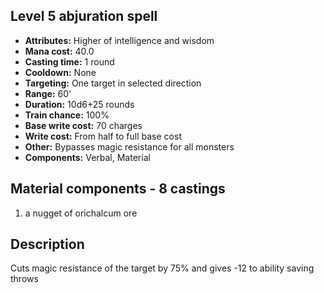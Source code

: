 ## Level 5 abjuration spell

- **Attributes:** Higher of intelligence and wisdom
- **Mana cost:** 40.0
- **Casting time:** 1 round
- **Cooldown:** None
- **Targeting:** One target in selected direction
- **Range:** 60'
- **Duration:** 10d6+25 rounds
- **Train chance:** 100%
- **Base write cost:** 70 charges
- **Write cost:** From half to full base cost
- **Other:** Bypasses magic resistance for all monsters
- **Components:** Verbal, Material

## Material components - 8 castings

1. a nugget of orichalcum ore

## Description

Cuts magic resistance of the target by 75% and gives -12 to ability saving throws
